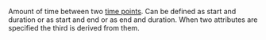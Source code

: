 Amount of time between two [time points](Temporal.html). 
Can be defined as start and duration or as start and end or as end and duration. 
When two attributes are specified the third is derived from them.